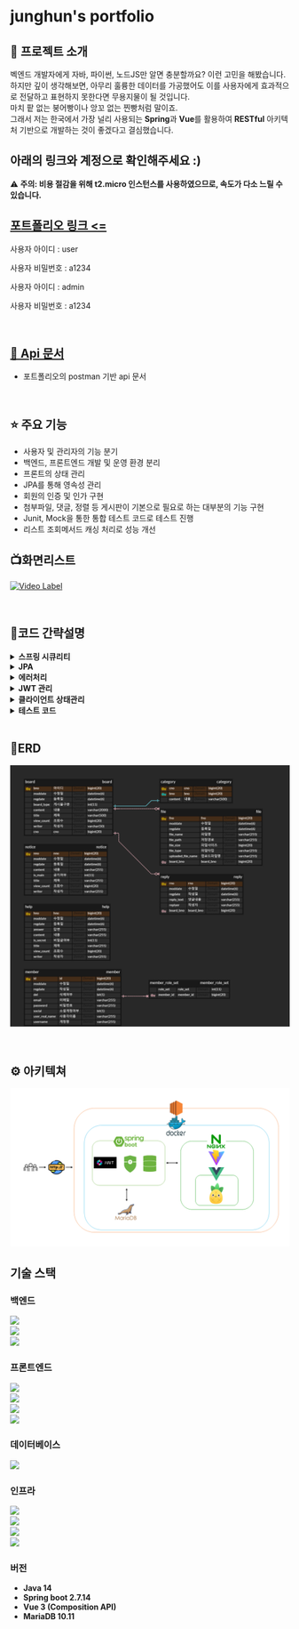 #  junghun's portfolio

## 🤔 프로젝트 소개

벡엔드 개발자에게 자바, 파이썬, 노드JS만 알면 충분할까요? 이런 고민을 해봤습니다. </br>
하지만 깊이 생각해보면, 아무리 훌륭한 데이터를 가공했어도 이를 사용자에게 효과적으로 전달하고 표현하지 못한다면 무용지물이 될 것입니다. </br>
마치 팥 없는 붕어빵이나 앙꼬 없는 찐빵처럼 말이죠. </br>
그래서 저는 한국에서 가장 널리 사용되는 <b>Spring</b>과 <b>Vue</b>를 활용하여 <b>RESTful</b> 아키텍처 기반으로 개발하는 것이 좋겠다고 결심했습니다. </br>

## 아래의 링크와 계정으로 확인해주세요 :)

⚠️ <b>주의: 비용 절감을 위해 t2.micro 인스턴스를 사용하였으므로, 속도가 다소 느릴 수 있습니다. </b>
## <a href="http://13.210.146.57:1542" target="_blank"> 포트폴리오 링크 <= </a>

사용자 아이디 : user

사용자 비밀번호 : a1234 

사용자 아이디 : admin

사용자 비밀번호 : a1234


</br>

## <a href="https://documenter.getpostman.com/view/22369547/2sA3BoZWgk" target="_blank"> 📖 Api 문서</a>
- 포트폴리오의 postman 기반 api 문서

</br>


## ⭐ 주요 기능
- 사용자 및 관리자의 기능 분기
- 백엔드, 프론트엔드 개발 및 운영 환경 분리
- 프론트의 상태 관리
- JPA를 통해 영속성 관리
- 회원의 인증 및 인가 구현
- 첨부파일, 댓글, 정렬 등 게시판이 기본으로 필요로 하는 대부분의 기능 구현
- Junit, Mock을 통한 통합 테스트 코드로 테스트 진행
- 리스트 조회메서드 캐싱 처리로 성능 개선


## 📺화면리스트


[![Video Label](http://img.youtube.com/vi/RQMLf9AyCbY/0.jpg)](https://youtu.be/RQMLf9AyCbY)


</br>

## 📌코드 간략설명


<details>
<summary><b>스프링 시큐리티</b></summary>
<div markdown="1">

```java
/**
 * 1. 로그인은 CustomSecurityConfig의 APILoginFilter로부터 시작되며 "/login"으로 시작됩니다.
 * 2. tokenCheckFilter를 통해 요청의 header의 accessToken을 확인합니다.
 * 3. 1) accessToken의 유효기간이 만료된 경우 클라이언트에선 /api/refreshToken 요청합니다
      2) refreshToken이 유효할 경우 accessToken을 재발급하며 기타 정책에 의해 refreshToken를 관리합니다. 
 */
class CustomSecurityConfig{
    ...
	APILoginFilter apiLoginFilter = new APILoginFilter("/login");
		apiLoginFilter.setAuthenticationManager(authenticationManager);
		http.addFilterBefore(apiLoginFilter, UsernamePasswordAuthenticationFilter.class);
		
	ApiLoginSuccessHandler apiLoginSuccessHandler = new ApiLoginSuccessHandler(jwtUtil);
		apiLoginFilter.setAuthenticationSuccessHandler(apiLoginSuccessHandler);
		
    http.addFilterBefore(tokenCheckFilter(jwtUtil, userDetailsService),
	UsernamePasswordAuthenticationFilter.class);
	
    http.addFilterBefore(new RefreshTokenFilter("/api/refreshToken", jwtUtil),
	TokenCheckFilter.class);
...
}

```

```java

/**
    Service에서 권한을 체크할 경우 contextHolder에 저장된 사용자의 권한을 체크할 수 있는 메서드
 */
public String getUserAuthority() {
		Authentication authentication = SecurityContextHolder.getContext().getAuthentication();
		if (authentication != null && authentication.getPrincipal() instanceof UserDetails) {
			UserDetails userDetails = (UserDetails) authentication.getPrincipal();
			Collection<? extends GrantedAuthority> authorities = userDetails.getAuthorities();

			for (GrantedAuthority authority : authorities) {
				if (authority.getAuthority().equals("ROLE_ADMIN")) {
					return "ROLE_ADMIN";
				}
			}
		}
		return "ROLE_USER";
	}
```
</div>
</details>
<details>
<summary><b>JPA</b></summary>
<div markdown="1">

<a href="https://github.com/junghunchoi/portfolio/blob/master/backend/src/main/java/com/backend/repository/board/search/BoardSearchImpl.java">BoardSearchImpl</a>

``` java

/**
Querydsl로 쿼리를 작성한 영역으로 클라이언트의 요청에 따라
where, order by 등을 분기하여 조회하고 
Pageable을 반환하여 페이징처리를 하였습니다.
*/
class BoardSearchImpl{
    ...
	public Page<BoardListDTO> searchBoardListWithReplyandFiles(String[] types, String keyword,
		String sort, String order, Pageable pageable) {
		
		...
		
		QBoard board = QBoard.board;
		QReply reply = QReply.reply;
		QFile file = QFile.file;
		QCategory category = QCategory.category;

		JPQLQuery<Board> query = from(board);
		query.leftJoin(board.category, category);
		query.leftJoin(reply).on(reply.board.eq(board));
		query.leftJoin(file).on(file.board.eq(board));

		query.groupBy(board);

		if ((types != null && types.length > 0) && keyword != null) {
			BooleanBuilder booleanBuilder = new BooleanBuilder();

			for (String type : types) {
				switch (type) {
					case "t" -> booleanBuilder.or(board.title.contains(keyword));
					case "c" -> booleanBuilder.or(board.content.contains(keyword));
					case "w" -> booleanBuilder.or(board.writer.contains(keyword));
				}
			}
			query.where(booleanBuilder);
		}
		//자유게시판만 조회
		query.where(board.boardType.eq(1));
		
		...
		return new PageImpl<>(...);
		
	}
        
        
        ...
}
```
</div>
</details>
<details>
<summary><b>에러처리</b></summary>
<div markdown="1">

<a href="https://github.com/junghunchoi/portfolio/blob/master/backend/src/main/java/com/backend/exception/CustomRestAdvice.java">CustomRestAdvice</a>

```java

/**
 dto 유효성검증에서 잘못될 경우 클라이언트엔 필드와 message를 응답하게되고
 서버에선 디테일한 로그를 확인할 수 있게 하였습니다.
 */

@RestControllerAdvice
public class CustomRestAdvice {

	@ExceptionHandler(BindException.class)
	@ResponseStatus(HttpStatus.EXPECTATION_FAILED)
	public ResponseEntity<String> handleBindException(BindException e) {
		log.error("바인딩 예외가 발생했습니다: {}", e.getMessage());
		return ResponseEntity.badRequest().body("요청 데이터의 바인딩에 실패했습니다. 입력값을 확인해 주세요.");
	}
	
    ...
}

```
</div>
</details>
<details>
<summary><b>JWT 관리</b></summary>
<div markdown="1">

<h4>개요</h4>
1. AccessToken은 7일, RefreshToken은 30일의 유효기간을 가집니다.

2. HS256 단방향 암호화 알고리즘을 사용합니다.

3. MalformedJwtException, SignatureException, ExpiredJwtException 를 체크하여 실패시 에러메세지와 403을 반환합니다.

4. RefreshToken이 유효할 경우 AccessToken 만료시 재발급하며 3일 이내일 경우 RefreshToken도 재발급합니다.
 

   <a href="https://github.com/junghunchoi/portfolio/blob/master/backend/src/main/java/com/backend/security/filter/RefreshTokenFilter.java" target="_blank">RefreshTokenFilter</a>
   
```java

class RefreshTokenFilter{
    ...
    try {
		checkAccessToken(accessToken);
	} catch (RefreshTokenException refreshTokenException) {
		refreshTokenException.sendResponseError(response);
		return;
	}

	Map<String, Object> refreshClaims = null;

	try {
		refreshClaims = checkRefreshToken(refreshToken);
	} catch (RefreshTokenException refreshTokenException) {
		refreshTokenException.sendResponseError(response);
		return;
	}

	// Refresh Token의 유효시간이 얼마 남지 않은 경우
	Integer exp = (Integer) refreshClaims.get("exp");

	Date expTime = new Date(Instant.ofEpochMilli(exp).toEpochMilli() * 1000);
	Date current = new Date(System.currentTimeMillis());

	// 만료 시간과 현재 시간의 간격 계산
	long gapTime = (expTime.getTime() - current.getTime());
	String userName = (String) refreshClaims.get("userName");

	// 이 상태까지 오면 무조건 AccessToken은 새로 생성
	String accessTokenValue = jwtUtil.generateToken(Map.of("userName", userName), accessTokenExpiration);
	String refreshTokenValue = tokens.get("refreshToken");

	// 만일 3일 미만인 경우에는 Refresh Token도 다시 생성
		if (gapTime < (1000 * 60 * 3)) {
		log.info("new Refresh Token required...  ");
		refreshTokenValue = jwtUtil.generateToken(Map.of("userName", userName), refreshTokenExpiration);
	}
    ...	
}

```

</details>
<details>
<summary><b>클라이언트 상태관리</b></summary>
<div markdown="1">
<a href="https://github.com/junghunchoi/portfolio/blob/master/frontend/src/store/loginStore.js">상태관리</a>

```javascript
// Vue3 Composition 에서 vuex 대신 가볍고 Vue에서 공식 권장하는 pinia 라이브러리를 사용했습니다.
import {defineStore} from 'pinia';

...


/**
 * 서버에 정상적인 요청을 했을 경우 token을 클라이언트에 저장합니다.
 * 
 * @param inputUsername
 * @param inputPassword
 * @returns {Promise<void>}
 */
async function login(inputUsername, inputPassword) {
  try {
    const result = await axios.post(process.env.VITE_APP_API_LOGIN_URL, {
      username: inputUsername,
      password: inputPassword,
    });
    if (result.status === 200) {
      const [userInfo, tokenInfo] = result.data.split('}{');
      const {authorities, usernameRes} = JSON.parse(userInfo + '}');
      const {refreshToken, accessToken} = JSON.parse('{' + tokenInfo);
      authoritiesRef.value = authorities
      userName.value = usernameRes
      loginSuccess.value = true;
      userName.value = inputUsername;
      password.value = inputPassword;
      localStorage.setItem("accessToken", accessToken)
      localStorage.setItem("refreshToken", refreshToken)
    }
  } catch (err) {
    loginError.value = true;
    userName.value = inputUsername;
    password.value = inputPassword;
    throw new Error(err);
  }
}

...
// 필요에 따라 설정한 필드들로 로그인여부, 아이디, 비밀번호, 인가에 필요한 권한을 반환합니다.
return {
  loginSuccess,
  loginError,
  userName,
  authoritiesRef,
  login,
  logout,
  isLoggedIn: computed(() => loginSuccess.value),
  hasLoginErrored: computed(() => loginError.value),
  getUserName: computed(() => userName.value),
  getAuthorities: computed(() => {
    if (authoritiesRef.value === null || authoritiesRef.value === undefined) {
      return 'USER';
    } else {
      return authoritiesRef.value.length >= 2 ? 'ADMIN' : 'USER';
    }
  })
};

```

</div>
</details>
<details>
<summary><b>테스트 코드</b></summary>
<div markdown="1">

```java
/**
 자유게시판의 게시물등록시 성공의 경우와 실패의 경우를 테스트하고
 요구사항 변경에 따라 테스트코드를 추가해서 관리가 가능합니다.
 1.  
 */

class BoardControllerTest {

	@Nested
	class registBoard {

		@Test
		@DisplayName("게시물 등록 성공했을 때")
		void boardRegisterSuccess() {
			// Given
			BoardDTO boardDTO = BoardDTO.builder().title("Test Title").content("Test Content").build();
			Long bno = 1L;
			when(boardService.register(any(BoardDTO.class))).thenReturn(bno);

			// When
			ResponseEntity<ResultDTO<Long>> result;
			try {
				result = boardController.register(boardDTO);
			} catch (BindException e) {
				fail("Unexpected BindException occurred: " + e.getMessage());
				return;
			}

			// Then
			assertThat(result.getStatusCode()).isEqualTo(HttpStatus.OK);
			assertThat(result.getBody().getResultData()).isEqualTo(bno);
		}

		@Test
		@DisplayName("유효하지 않은 데이터로 등록 실패할 경우")
		void registerBoardWithInvalidData() throws Exception {
			// Given
			BoardDTO boardDTO = BoardDTO.builder().title("").content("").build(); // 유효하지 않은 입력값

			// When
			ResultActions resultActions = mockMvc.perform(MockMvcRequestBuilders.post("/api/boards")
                                                                    boardDTO)));
			// Then
			resultActions
				.andExpect(MockMvcResultMatchers.status().isBadRequest())
				.andExpect(result -> assertTrue(
					result.getResolvedException() instanceof MethodArgumentNotValidException));
		}
	}
}
```

```java

/**
    Service에서 권한을 체크할 경우 contextHolder에 저장된 사용자의 권한을 체크할 수 있는 메서드
 */
public String getUserAuthority() {
		Authentication authentication = SecurityContextHolder.getContext().getAuthentication();
		if (authentication != null && authentication.getPrincipal() instanceof UserDetails) {
			UserDetails userDetails = (UserDetails) authentication.getPrincipal();
			Collection<? extends GrantedAuthority> authorities = userDetails.getAuthorities();

			for (GrantedAuthority authority : authorities) {
				if (authority.getAuthority().equals("ROLE_ADMIN")) {
					return "ROLE_ADMIN";
				}
			}
		}
		return "ROLE_USER";
	}
```
</div>
</details>

</br>

## 🔎ERD
![](readmeimage/포트폴리오.png)

</br>

## ⚙️ 아키텍쳐
![](readmeimage/아키텍쳐.png)

## 기술 스택
### 백엔드

<img src="https://img.shields.io/badge/Spring Boot-6DB33F?style=flat-square&logo=Spring Boot&logoColor=white"></br>
<img src="https://img.shields.io/badge/JPA-59666C?style=flat-square&logo=Hibernate&logoColor=white"></br>
<img src="https://img.shields.io/badge/Spring_Security-6DB33F?style=flat-square&logo=Spring-Security&logoColor=white"></br>

### 프론트엔드

<img src="https://img.shields.io/badge/Vue.js-35495E?style=flat-square&logo=vue.js&logoColor=4FC08D"></br>
<img src="https://img.shields.io/badge/Pinia-35495E?style=flat-square&logo=vuedotjs&logoColor=4FC08D"></br>
<img src="https://img.shields.io/badge/Bootstrap--Vue-563D7C?style=flat-square&logo=bootstrap-vue&logoColor=white"></br>
<img src="https://img.shields.io/badge/Vite-646CFF?style=flat-square&logo=vite&logoColor=white"></br>

### 데이터베이스 

<img src="https://img.shields.io/badge/MariaDB-003545?style=flat-square&logo=mariadb&logoColor=white"></br>


### 인프라 

<img src="https://img.shields.io/badge/Amazon AWS EC2-232F3E?style=flat-square&logo=amazon-aws&logoColor=white"></br>
<img src="https://img.shields.io/badge/Docker-2496ED?style=flat-square&logo=docker&logoColor=white"></br>
<img src="https://img.shields.io/badge/Docker_Compose-2496ED?style=flat-square&logo=docker&logoColor=white"></br>
<img src="https://img.shields.io/badge/Nginx-009639?style=flat-square&logo=nginx&logoColor=white"></br>


### 버전
- <b>Java 14</b>
- <b>Spring boot 2.7.14</b>
- <b>Vue 3 (Composition API)</b>
- <b>MariaDB 10.11</b>

</br>




